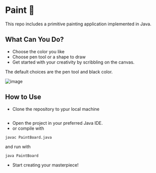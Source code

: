# Paint 🎨
 This repo includes a primitive painting application implemented in Java.

## What Can You Do?
- Choose the color you like
- Choose pen tool or a shape to draw
- Get started with your creativity by scribbling on the canvas.

The default choices are the pen tool and black color.

![image](https://github.com/Elif-Rana/Paint/assets/122517868/e04e1771-30c9-4d55-a823-6c5ec2115727)

## How to Use
- Clone the repository to ypur local machine
```

```
- Open the project in your preferred Java IDE.
- or compile with
```
javac PaintBoard.java
```
and run with
```
java PaintBoard
```
- Start creating your masterpiece!

